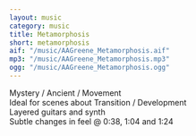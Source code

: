 ```yaml
---
layout: music
category: music
title: Metamorphosis
short: metamorphosis
aif: "/music/AAGreene_Metamorphosis.aif"
mp3: "/music/AAGreene_Metamorphosis.mp3"
ogg: "/music/AAGreene_Metamorphosis.ogg"
---
```


Mystery / Ancient / Movement<br />
Ideal for scenes about Transition / Development<br />
Layered guitars and synth<br />
Subtle changes in feel @ 0:38, 1:04 and 1:24